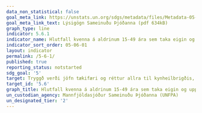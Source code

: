 ```yaml
---
data_non_statistical: false
goal_meta_link: https://unstats.un.org/sdgs/metadata/files/Metadata-05-06-01.pdf
goal_meta_link_text: Lýsigögn Sameinuðu Þjóðanna (pdf 634kB)
graph_type: line
indicator: 5.6.1
indicator_name: Hlutfall kvenna á aldrinum 15-49 ára sem taka eigin og upplýstar ákvarðanir varðandi kynlíf, notkun getnaðarvarna og frjósemisheilbrigði.
indicator_sort_order: 05-06-01
layout: indicator
permalink: /5-6-1/
published: true
reporting_status: notstarted
sdg_goal: '5'
target: Tryggð verði jöfn tækifæri og réttur allra til kynheilbrigðis, eins og samþykkt var með framkvæmdaáætlunum alþjóðaráðstefnunnar um mannfjölda og þróun og kvennaráðstefnunnar í Beijing sem og niðurstöðum skýrslna sem unnar voru í kjölfar ráðstefna þar sem staðan var endurskoðuð.
target_id: '5.6'
graph_title: Hlutfall kvenna á aldrinum 15-49 ára sem taka eigin og upplýstar ákvarðanir varðandi kynlíf, notkun getnaðarvarna og frjósemisheilbrigði.
un_custodian_agency: Mannfjöldasjóður Sameinuðu Þjóðanna (UNFPA)
un_designated_tier: '2'
---
```


